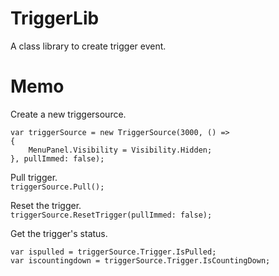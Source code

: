 # TriggerLib
 A class library to create trigger event.  
  
# Memo
 Create a new triggersource.  
 ```
 var triggerSource = new TriggerSource(3000, () =>  
 {  
     MenuPanel.Visibility = Visibility.Hidden;  
 }, pullImmed: false);  
 ```
  
 Pull trigger.  
 `triggerSource.Pull();`  
  
 Reset the trigger.  
 `triggerSource.ResetTrigger(pullImmed: false);`  
  
 Get the trigger's status.  
 ```
 var ispulled = triggerSource.Trigger.IsPulled;  
 var iscountingdown = triggerSource.Trigger.IsCountingDown;  
 ```


